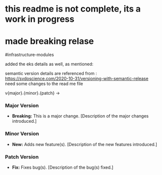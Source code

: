 # this readme is not complete, its a work in progress

# made breaking relase
#infrastructure-modules

added the eks details as well, as mentioned:

semantic version details are referenced from : https://svdoscience.com/2020-10-31/versioning-with-semantic-release
need some changes to the read me file


v{major}.{minor}.{patch} →


### Major Version
- **Breaking:** This is a major change. [Description of the major changes introduced.]

### Minor Version
- **New:** Adds new feature(s). [Description of the new features introduced.]

### Patch Version
- **Fix:** Fixes bug(s). [Description of the bug(s) fixed.]

